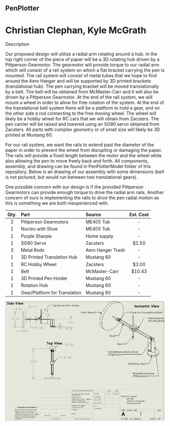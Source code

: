 ## PenPlotter
# Christian Clephan, Kyle McGrath
Description

Our proposed design will utilize a radial arm rotating around a hub. In the top right corner of the piece of paper will be a 3D rotating hub 
driven by a Pittperson Gearmotor. The gearmotor will provide torque to our radial arm which will consist of a rail system on which a flat bracket carrying the pen is mounted. The rail system will consist of metal tubes that we hope to find around the Aero Hanger and will be supported by 3D printed brackets (translational hub). The pen carrying bracket will be moved translationally by a belt. The belt will be obtained from McMaster-Carr and it will also be driven by a Pittperson Gearmotor. At the end of the rail system, we will mount a wheel in order to allow for free rotation of the system. At the end of the translational belt system there will be a platform to hold a gear, and on the other side a rod connecting to the free moving wheel. The wheel will likely be a hobby wheel for RC cars that we will obtain from Zacsters. The pen carrier will be raised and lowered using an SG90 servo obtained from Zacsters. All parts with complex geometry or of small size will likely be 3D printed at Mustang 60. 

For our rail system, we want the rails to extend past the diameter of the paper in order to prevent the wheel from disrupting or damaging the paper. The rails will provide a fixed length between the motor and the wheel while also allowing the pen to move freely back and forth. All components, assembly, and drawing can be found in PenPlotterModel folder of this repository. Below is an drawing of our assembly with some dimensions (belt is not pictured, but would run between two translational gears).

One possible concern with our design is if the provided Pittperson Gearmotors can provide enough torque to drive the radial arm rails. Another concern of ours is implementing the rails to drive the pen radial motion as this is something we are both inexperienced with. 




| Qty. | Part                  | Source                | Est. Cost |
|:----:|:----------------------|:----------------------|:---------:|
|  2   | Pittperson Gearmotors | ME405 Tub             |     -     |
|  1   | Nucleo with Shoe      | ME405 Tub             |     -     |
|  1   | Purple Sharpie        | Home supply           |     -     |
|  1   | SG90 Servo            | Zacsters              |   $1.50   |
|  3   | Metal Rods            | Aero Hanger Trash     |     -     |
|  1   | 3D Printed Translation Hub    | Mustang 60            |     -     |
|  1   | RC Hobby Wheel        | Zacsters              |   $3.00   |
|  1   | Belt                  | McMaster-Carr         |  $10.43   |
|  1   | 3D Printed Pen Holder | Mustang 60            |     -     |
|  1   | Rotation Hub          | Mustang 60            |     -     |
|  1   | Gear/Platform for Translation | Mustang 60            |     -     |



![alt text](https://github.com/cclephan/PenPlotter/blob/main/PenPlotterModel/PenPlotterV1.PNG?raw=true)
